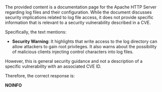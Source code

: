 The provided content is a documentation page for the Apache HTTP Server regarding log files and their configuration. While the document discusses security implications related to log file access, it does not provide specific information that is relevant to a security vulnerability described in a CVE.

Specifically, the text mentions:

*   **Security Warning**:  It highlights that write access to the log directory can allow attackers to gain root privileges. It also warns about the possibility of malicious clients injecting control characters into log files.

However, this is general security guidance and not a description of a specific vulnerability with an associated CVE ID.

Therefore, the correct response is:

**NOINFO**